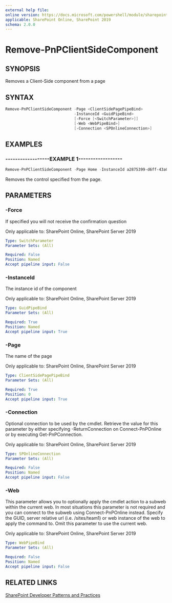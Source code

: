 ```yaml
---
external help file:
online version: https://docs.microsoft.com/powershell/module/sharepoint-pnp/remove-pnpclientsidecomponent
applicable: SharePoint Online, SharePoint 2019
schema: 2.0.0
---
```

# Remove-PnPClientSideComponent

## SYNOPSIS
Removes a Client-Side component from a page

## SYNTAX 

```powershell
Remove-PnPClientSideComponent -Page <ClientSidePagePipeBind>
                              -InstanceId <GuidPipeBind>
                              [-Force [<SwitchParameter>]]
                              [-Web <WebPipeBind>]
                              [-Connection <SPOnlineConnection>]
```

## EXAMPLES

### ------------------EXAMPLE 1------------------
```powershell
Remove-PnPClientSideComponent -Page Home -InstanceId a2875399-d6ff-43a0-96da-be6ae5875f82
```

Removes the control specified from the page.

## PARAMETERS

### -Force
If specified you will not receive the confirmation question

Only applicable to: SharePoint Online, SharePoint Server 2019

```yaml
Type: SwitchParameter
Parameter Sets: (All)

Required: False
Position: Named
Accept pipeline input: False
```

### -InstanceId
The instance id of the component

Only applicable to: SharePoint Online, SharePoint Server 2019

```yaml
Type: GuidPipeBind
Parameter Sets: (All)

Required: True
Position: Named
Accept pipeline input: True
```

### -Page
The name of the page

Only applicable to: SharePoint Online, SharePoint Server 2019

```yaml
Type: ClientSidePagePipeBind
Parameter Sets: (All)

Required: True
Position: 0
Accept pipeline input: True
```

### -Connection
Optional connection to be used by the cmdlet. Retrieve the value for this parameter by either specifying -ReturnConnection on Connect-PnPOnline or by executing Get-PnPConnection.

Only applicable to: SharePoint Online, SharePoint Server 2019

```yaml
Type: SPOnlineConnection
Parameter Sets: (All)

Required: False
Position: Named
Accept pipeline input: False
```

### -Web
This parameter allows you to optionally apply the cmdlet action to a subweb within the current web. In most situations this parameter is not required and you can connect to the subweb using Connect-PnPOnline instead. Specify the GUID, server relative url (i.e. /sites/team1) or web instance of the web to apply the command to. Omit this parameter to use the current web.

Only applicable to: SharePoint Online, SharePoint Server 2019

```yaml
Type: WebPipeBind
Parameter Sets: (All)

Required: False
Position: Named
Accept pipeline input: False
```

## RELATED LINKS

[SharePoint Developer Patterns and Practices](https://aka.ms/sppnp)